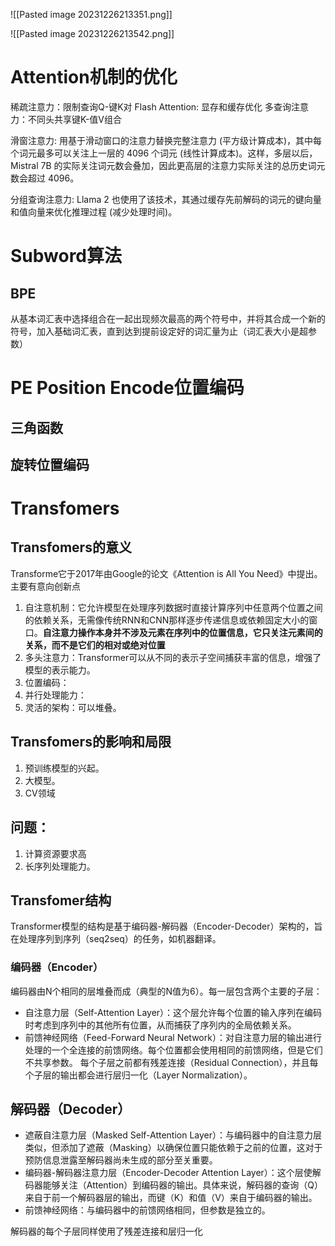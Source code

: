 

![[Pasted image 20231226213351.png]]


![[Pasted image 20231226213542.png]]


# Attention机制的优化
稀疏注意力：限制查询Q-键K对
Flash Attention: 显存和缓存优化
多查询注意力：不同头共享键K-值V组合

滑窗注意力: 用基于滑动窗口的注意力替换完整注意力 (平方级计算成本)，其中每个词元最多可以关注上一层的 4096 个词元 (线性计算成本)。这样，多层以后，Mistral 7B 的实际关注词元数会叠加，因此更高层的注意力实际关注的总历史词元数会超过 4096。

分组查询注意力: Llama 2 也使用了该技术，其通过缓存先前解码的词元的键向量和值向量来优化推理过程 (减少处理时间)。



# Subword算法

## BPE
从基本词汇表中选择组合在一起出现频次最高的两个符号中，并将其合成一个新的符号，加入基础词汇表，直到达到提前设定好的词汇量为止（词汇表大小是超参数）

# PE Position Encode位置编码
## 三角函数
## 旋转位置编码



# Transfomers
## Transfomers的意义
Transforme它于2017年由Google的论文《Attention is All You Need》中提出。主要有意向创新点
1. 自注意机制：它允许模型在处理序列数据时直接计算序列中任意两个位置之间的依赖关系，无需像传统RNN和CNN那样逐步传递信息或依赖固定大小的窗口。**自注意力操作本身并不涉及元素在序列中的位置信息，它只关注元素间的关系，而不是它们的相对或绝对位置**
2. 多头注意力：Transformer可以从不同的表示子空间捕获丰富的信息，增强了模型的表示能力。
3. 位置编码：
4. 并行处理能力：
5. 灵活的架构：可以堆叠。

## Transfomers的影响和局限
1. 预训练模型的兴起。
2. 大模型。
3. CV领域

## 问题：
1. 计算资源要求高
2. 长序列处理能力。


## Transfomer结构
Transformer模型的结构是基于编码器-解码器（Encoder-Decoder）架构的，旨在处理序列到序列（seq2seq）的任务，如机器翻译。

### 编码器（Encoder）
编码器由N个相同的层堆叠而成（典型的N值为6）。每一层包含两个主要的子层：
- 自注意力层（Self-Attention Layer）：这个层允许每个位置的输入序列在编码时考虑到序列中的其他所有位置，从而捕获了序列内的全局依赖关系。
- 前馈神经网络（Feed-Forward Neural Network）：对自注意力层的输出进行处理的一个全连接的前馈网络。每个位置都会使用相同的前馈网络，但是它们不共享参数。
每个子层之前都有残差连接（Residual Connection），并且每个子层的输出都会进行层归一化（Layer Normalization）。


## 解码器（Decoder）
- 遮蔽自注意力层（Masked Self-Attention Layer）：与编码器中的自注意力层类似，但添加了遮蔽（Masking）以确保位置只能依赖于之前的位置，这对于预防信息泄露至解码器尚未生成的部分至关重要。
- 编码器-解码器注意力层（Encoder-Decoder Attention Layer）：这个层使解码器能够关注（Attention）到编码器的输出。具体来说，解码器的查询（Q）来自于前一个解码器层的输出，而键（K）和值（V）来自于编码器的输出。
- 前馈神经网络：与编码器中的前馈网络相同，但参数是独立的。

解码器的每个子层同样使用了残差连接和层归一化
